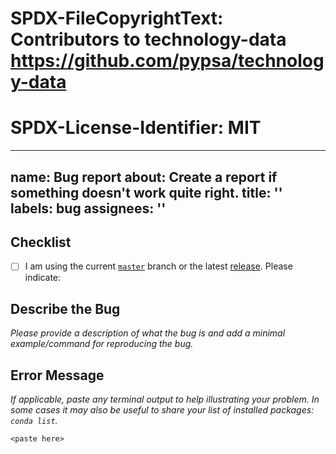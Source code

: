 # SPDX-FileCopyrightText: Contributors to technology-data <https://github.com/pypsa/technology-data>
#
# SPDX-License-Identifier: MIT

---
name: Bug report
about: Create a report if something doesn't work quite right.
title: ''
labels: bug
assignees: ''
---

<!-- Please do not post usage questions here. Ask them on the PyPSA mailing list: https://groups.google.com/forum/#!forum/pypsa -->

## Checklist

- [ ] I am using the current [`master`](https://github.com/pypsa/technology-data/tree/master) branch or the latest [release](https://github.com/pypsa/technology-data/releases). Please indicate:

## Describe the Bug

*Please provide a description of what the bug is and add a minimal example/command for reproducing the bug.*

## Error Message

*If applicable, paste any terminal output to help illustrating your problem.*
*In some cases it may also be useful to share your list of installed packages: `conda list`.*

```
<paste here>
```